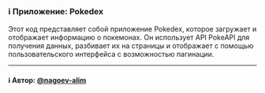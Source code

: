 ### ℹ️ Приложение: Pokedex

Этот код представляет собой приложение Pokedex, которое загружает и отображает информацию о покемонах.
Он использует API PokeAPI для получения данных, разбивает их на страницы и отображает с помощью
пользовательского интерфейса с возможностью пагинации.

-----
#### ℹ️ Автор: [@nagoev-alim](https://github.com/nagoev-alim)

